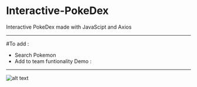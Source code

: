 # Interactive-PokeDex
Interactive PokeDex made with JavaScipt and Axios
**************************************************
#To add :
* Search Pokemon
* Add to team funtionality
Demo : 
***************************************************
![alt text](https://i.gyazo.com/bde31f6e0de70c861ae9a4861ca0a161.png)
